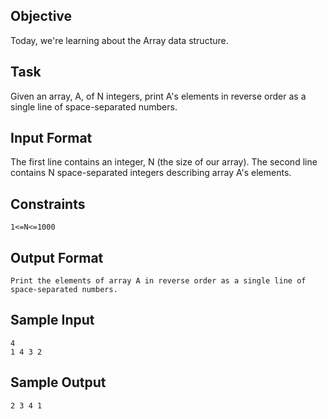 ## Objective 
Today, we're learning about the Array data structure.

## Task 
Given an array, A, of N integers, print A's elements in reverse order as a single line of space-separated numbers.

## Input Format

The first line contains an integer, N (the size of our array). 
The second line contains N space-separated integers describing array A's elements.

## Constraints
```
1<=N<=1000
```

## Output Format
```
Print the elements of array A in reverse order as a single line of space-separated numbers.
```

## Sample Input
```
4
1 4 3 2
```

## Sample Output
```
2 3 4 1 
```